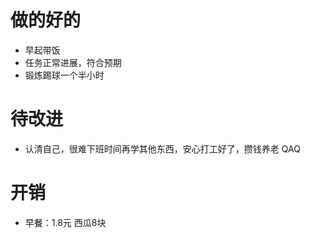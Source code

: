 # 做的好的
* 早起带饭
* 任务正常进展，符合预期
* 锻炼踢球一个半小时

# 待改进
* 认清自己，很难下班时间再学其他东西，安心打工好了，攒钱养老 QAQ


# 开销
* 早餐：1.8元 西瓜8块